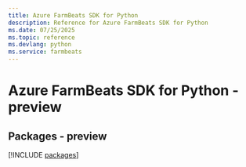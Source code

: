 ```yaml
---
title: Azure FarmBeats SDK for Python
description: Reference for Azure FarmBeats SDK for Python
ms.date: 07/25/2025
ms.topic: reference
ms.devlang: python
ms.service: farmbeats
---
```

# Azure FarmBeats SDK for Python - preview
## Packages - preview
[!INCLUDE [packages](farmbeats-index.md)]